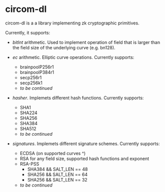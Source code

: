 # circom-dl

circom-dl is a a library implementing zk cryptographic primitives.

Currently, it supports:
- *bitInt* arithmetic. Used to implement operation of field that is larger than the field size of the underlying curve (e.g. bn128).
- *ec* arithmetic. Elliptic curve operations. Currently supports:
    - brainpoolP256r1
    - brainpoolP384r1
    - secp256r1
    - secp256k1
    - *to be continued*

- *hasher*. Implemets different hash functions. Currently supports:
    - SHA1
    - SHA224
    - SHA256
    - SHA384
    - SHA512
    - *to be continued*

- *signatures*. Implemets different signature schemes. Currently supports:
    - ECDSA (on supported curves ^)
    - RSA for any field size, supported hash functions and exponent
    - RSA-PSS
        - SHA384 && SALT_LEN == 48
        - SHA256 && SALT_LEN == 64
        - SHA256 && SALT_LEN == 32
    - *to be continued*



